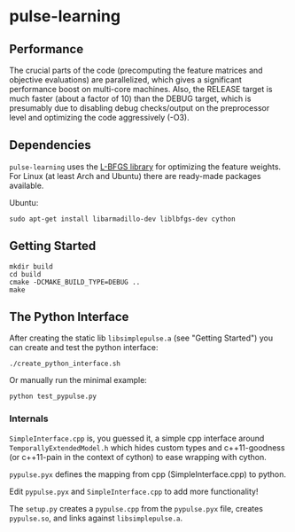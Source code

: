 # pulse-learning

## Performance

The crucial parts of the code (precomputing the feature matrices and objective
evaluations) are parallelized, which gives a significant performance boost on
multi-core machines. Also, the RELEASE target is much faster (about a factor of
10) than the DEBUG target, which is presumably due to disabling debug
checks/output on the preprocessor level and optimizing the code aggressively
(-O3).

## Dependencies

`pulse-learning` uses the
[L-BFGS library](http://www.chokkan.org/software/liblbfgs/)
for optimizing the feature weights. For Linux (at least Arch and Ubuntu) there
are ready-made packages available.

Ubuntu:

    sudo apt-get install libarmadillo-dev liblbfgs-dev cython


## Getting Started

    mkdir build
    cd build
    cmake -DCMAKE_BUILD_TYPE=DEBUG ..
    make


## The Python Interface

After creating the static lib `libsimplepulse.a` (see "Getting Started") you
can create and test the python interface:

    ./create_python_interface.sh

Or manually run the minimal example:

    python test_pypulse.py


### Internals

`SimpleInterface.cpp` is, you guessed it, a simple cpp interface around
`TemporallyExtendedModel.h` which hides custom types and c++11-goodness
(or c++11-pain in the context of cython)
to ease wrapping with cython.

`pypulse.pyx` defines the mapping from cpp (SimpleInterface.cpp) to python.

Edit `pypulse.pyx` and `SimpleInterface.cpp` to add more functionality!

The `setup.py` creates a `pypulse.cpp` from the `pypulse.pyx` file, creates
`pypulse.so`, and links against `libsimplepulse.a`.
